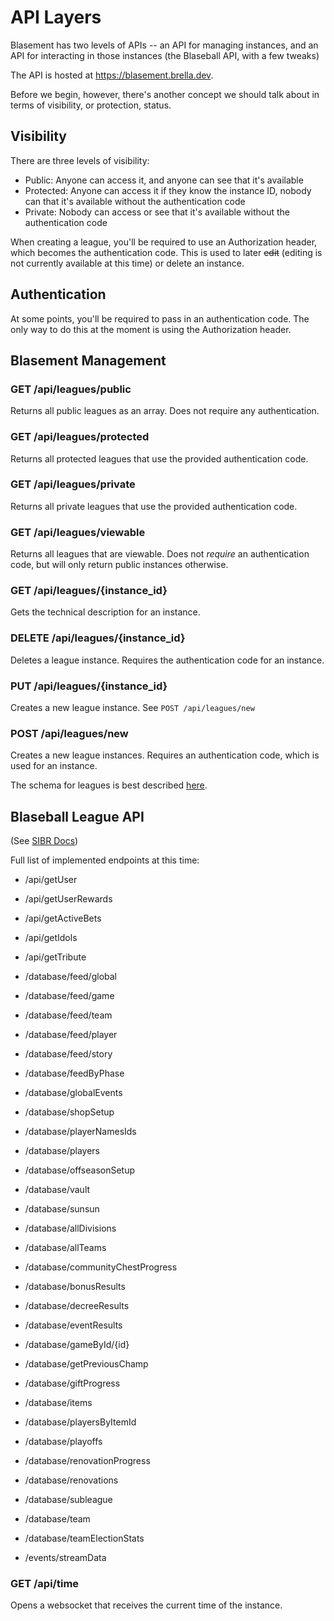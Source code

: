 # API Layers

Blasement has two levels of APIs -- an API for managing instances, and an API for interacting in those instances (the Blaseball API, with a few tweaks)

The API is hosted at https://blasement.brella.dev.

Before we begin, however, there's another concept we should talk about in terms of visibility, or protection, status.

## Visibility

There are three levels of visibility:

- Public: Anyone can access it, and anyone can see that it's available
- Protected: Anyone can access it if they know the instance ID, nobody can that it's available without the authentication code
- Private: Nobody can access or see that it's available without the authentication code

When creating a league, you'll be required to use an Authorization header, which becomes the authentication code. This is used to later ~~edit~~ (editing is not currently available at this time) or delete an instance.

## Authentication

At some points, you'll be required to pass in an authentication code. The only way to do this at the moment is using the Authorization header.

## Blasement Management

### GET /api/leagues/public

Returns all public leagues as an array. Does not require any authentication.

### GET /api/leagues/protected

Returns all protected leagues that use the provided authentication code.

### GET /api/leagues/private

Returns all private leagues that use the provided authentication code.

### GET /api/leagues/viewable

Returns all leagues that are viewable. Does not *require* an authentication code, but will only return public instances otherwise.

### GET /api/leagues/{instance_id}

Gets the technical description for an instance.

### DELETE /api/leagues/{instance_id}

Deletes a league instance. Requires the authentication code for an instance.

### PUT /api/leagues/{instance_id}

Creates a new league instance. See `POST /api/leagues/new`

### POST /api/leagues/new

Creates a new league instances. Requires an authentication code, which is used for an instance.

The schema for leagues is best described [here](InstanceSchema.md).

## Blaseball League API

(See [SIBR Docs](https://github.com/Society-for-Internet-Blaseball-Research/blaseball-api-spec/))

Full list of implemented endpoints at this time:

- /api/getUser
- /api/getUserRewards
- /api/getActiveBets
- /api/getIdols
- /api/getTribute

- /database/feed/global
- /database/feed/game
- /database/feed/team
- /database/feed/player
- /database/feed/story
- /database/feedByPhase
- /database/globalEvents
- /database/shopSetup
- /database/playerNamesIds
- /database/players
- /database/offseasonSetup
- /database/vault
- /database/sunsun
- /database/allDivisions
- /database/allTeams
- /database/communityChestProgress
- /database/bonusResults
- /database/decreeResults
- /database/eventResults
- /database/gameById/{id}
- /database/getPreviousChamp
- /database/giftProgress
- /database/items
- /database/playersByItemId
- /database/playoffs
- /database/renovationProgress
- /database/renovations
- /database/subleague
- /database/team
- /database/teamElectionStats

- /events/streamData

### GET /api/time

Opens a websocket that receives the current time of the instance.